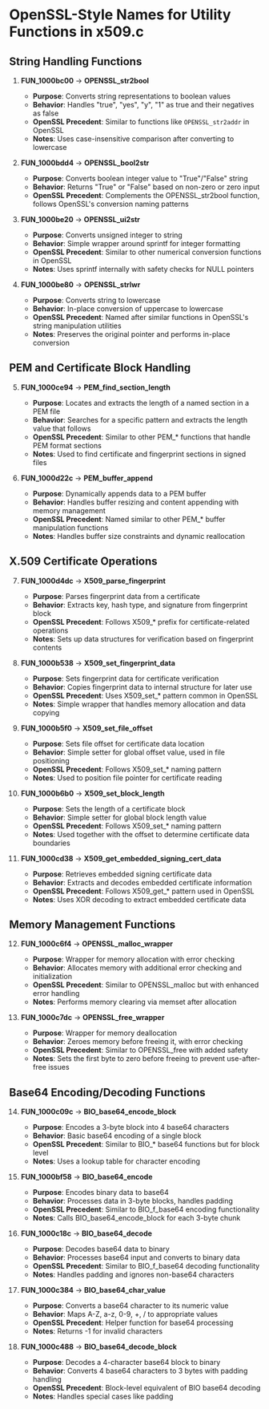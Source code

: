# OpenSSL-Style Names for Utility Functions in x509.c

## String Handling Functions

1. **FUN_1000bc00** → **OPENSSL_str2bool**
   - **Purpose**: Converts string representations to boolean values
   - **Behavior**: Handles "true", "yes", "y", "1" as true and their negatives as false
   - **OpenSSL Precedent**: Similar to functions like `OPENSSL_str2addr` in OpenSSL
   - **Notes**: Uses case-insensitive comparison after converting to lowercase

2. **FUN_1000bdd4** → **OPENSSL_bool2str**
   - **Purpose**: Converts boolean integer value to "True"/"False" string
   - **Behavior**: Returns "True" or "False" based on non-zero or zero input
   - **OpenSSL Precedent**: Complements the OPENSSL_str2bool function, follows OpenSSL's conversion naming patterns

3. **FUN_1000be20** → **OPENSSL_ui2str**
   - **Purpose**: Converts unsigned integer to string
   - **Behavior**: Simple wrapper around sprintf for integer formatting
   - **OpenSSL Precedent**: Similar to other numerical conversion functions in OpenSSL
   - **Notes**: Uses sprintf internally with safety checks for NULL pointers

4. **FUN_1000be80** → **OPENSSL_strlwr**
   - **Purpose**: Converts string to lowercase
   - **Behavior**: In-place conversion of uppercase to lowercase
   - **OpenSSL Precedent**: Named after similar functions in OpenSSL's string manipulation utilities
   - **Notes**: Preserves the original pointer and performs in-place conversion

## PEM and Certificate Block Handling

5. **FUN_1000ce94** → **PEM_find_section_length**
   - **Purpose**: Locates and extracts the length of a named section in a PEM file
   - **Behavior**: Searches for a specific pattern and extracts the length value that follows
   - **OpenSSL Precedent**: Similar to other PEM_* functions that handle PEM format sections
   - **Notes**: Used to find certificate and fingerprint sections in signed files

6. **FUN_1000d22c** → **PEM_buffer_append**
   - **Purpose**: Dynamically appends data to a PEM buffer
   - **Behavior**: Handles buffer resizing and content appending with memory management
   - **OpenSSL Precedent**: Named similar to other PEM_* buffer manipulation functions
   - **Notes**: Handles buffer size constraints and dynamic reallocation

## X.509 Certificate Operations

7. **FUN_1000d4dc** → **X509_parse_fingerprint**
   - **Purpose**: Parses fingerprint data from a certificate
   - **Behavior**: Extracts key, hash type, and signature from fingerprint block
   - **OpenSSL Precedent**: Follows X509_* prefix for certificate-related operations
   - **Notes**: Sets up data structures for verification based on fingerprint contents

8. **FUN_1000b538** → **X509_set_fingerprint_data**
   - **Purpose**: Sets fingerprint data for certificate verification
   - **Behavior**: Copies fingerprint data to internal structure for later use
   - **OpenSSL Precedent**: Uses X509_set_* pattern common in OpenSSL
   - **Notes**: Simple wrapper that handles memory allocation and data copying

9. **FUN_1000b5f0** → **X509_set_file_offset**
   - **Purpose**: Sets file offset for certificate data location
   - **Behavior**: Simple setter for global offset value, used in file positioning
   - **OpenSSL Precedent**: Follows X509_set_* naming pattern
   - **Notes**: Used to position file pointer for certificate reading

10. **FUN_1000b6b0** → **X509_set_block_length**
    - **Purpose**: Sets the length of a certificate block
    - **Behavior**: Simple setter for global block length value
    - **OpenSSL Precedent**: Follows X509_set_* naming pattern
    - **Notes**: Used together with the offset to determine certificate data boundaries

11. **FUN_1000cd38** → **X509_get_embedded_signing_cert_data**
    - **Purpose**: Retrieves embedded signing certificate data
    - **Behavior**: Extracts and decodes embedded certificate information
    - **OpenSSL Precedent**: Follows X509_get_* pattern used in OpenSSL
    - **Notes**: Uses XOR decoding to extract embedded certificate data

## Memory Management Functions

12. **FUN_1000c6f4** → **OPENSSL_malloc_wrapper**
    - **Purpose**: Wrapper for memory allocation with error checking
    - **Behavior**: Allocates memory with additional error checking and initialization
    - **OpenSSL Precedent**: Similar to OPENSSL_malloc but with enhanced error handling
    - **Notes**: Performs memory clearing via memset after allocation

13. **FUN_1000c7dc** → **OPENSSL_free_wrapper**
    - **Purpose**: Wrapper for memory deallocation
    - **Behavior**: Zeroes memory before freeing it, with error checking
    - **OpenSSL Precedent**: Similar to OPENSSL_free with added safety
    - **Notes**: Sets the first byte to zero before freeing to prevent use-after-free issues

## Base64 Encoding/Decoding Functions

14. **FUN_1000c09c** → **BIO_base64_encode_block**
    - **Purpose**: Encodes a 3-byte block into 4 base64 characters
    - **Behavior**: Basic base64 encoding of a single block
    - **OpenSSL Precedent**: Similar to BIO_* base64 functions but for block level
    - **Notes**: Uses a lookup table for character encoding

15. **FUN_1000bf58** → **BIO_base64_encode**
    - **Purpose**: Encodes binary data to base64
    - **Behavior**: Processes data in 3-byte blocks, handles padding
    - **OpenSSL Precedent**: Similar to BIO_f_base64 encoding functionality
    - **Notes**: Calls BIO_base64_encode_block for each 3-byte chunk

16. **FUN_1000c18c** → **BIO_base64_decode**
    - **Purpose**: Decodes base64 data to binary
    - **Behavior**: Processes base64 input and converts to binary data
    - **OpenSSL Precedent**: Similar to BIO_f_base64 decoding functionality
    - **Notes**: Handles padding and ignores non-base64 characters

17. **FUN_1000c384** → **BIO_base64_char_value**
    - **Purpose**: Converts a base64 character to its numeric value
    - **Behavior**: Maps A-Z, a-z, 0-9, +, / to appropriate values
    - **OpenSSL Precedent**: Helper function for base64 processing
    - **Notes**: Returns -1 for invalid characters

18. **FUN_1000c488** → **BIO_base64_decode_block**
    - **Purpose**: Decodes a 4-character base64 block to binary
    - **Behavior**: Converts 4 base64 characters to 3 bytes with padding handling
    - **OpenSSL Precedent**: Block-level equivalent of BIO base64 decoding
    - **Notes**: Handles special cases like padding

